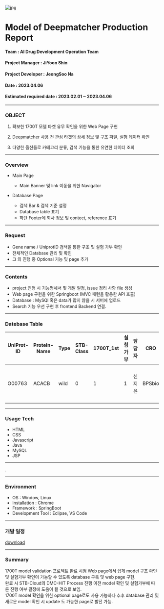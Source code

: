 ![jpg](https://www.syntekabio.com/asset/images/all/main_logo_eng.png)
# **Model of Deepmatcher Production Report**

#### Team : AI Drug Development Operation Team
#### Project Manager : JiYoon Shin
#### Project Developer : JeongSoo Na
#### Date : 2023.04.06
#### Estimated required date : 2023.02.01 ~ 2023.04.06

---

### **OBJECT**

1. 확보한 1700T 모델 타겟 유무 확인을 위한 Web Page 구현

2. Deepmatcher 사용 전 관심 타겟의 상세 정보 및 구조 파일, 실험 데이터 확인

3. 다양한 옵션들로 카테고리 분류, 검색 기능을 통한 유연한 데이터 조회

---

### **Overview**

- Main Page
    - Main Banner 및 link 이동을 위한 Navigator

- Database Page
    - 검색 Bar & 검색 기준 설정
    - Database table 표기
    - 하단 Footer에 회사 정보 및 contect, reference 표기

---

### **Request**
- Gene name / UniprotID 검색을 통한 구조 및 실험 가부 확인
- 전체적인 Database 관리 및 확인
- 그 외 진행 중 Optional 기능 및 page 추가

---

### **Contents**
- project 진행 시 기능명세서 및 개발 일정, issue 정리 사항 file 생성
- Web page 구현을 위한 Springboot (MVC 패턴을 활용한 API 호출)
- Database : MySQl 혹은 data가 많지 않을 시 서버에 업로드
- Search 기능 우선 구현 후 frontend Backend 연결.

---

### **Datebase Table**
|UniProt-ID|Protein-Name|Type|STB-Class|1700T_1st|실험가부|담당자|CRO|CRO target|Family|Subfamily|Class|Assay type|Assay subtype|Function Mode|Detection method|
|-|-|-|-|-|-|-|-|-|-|-|-|-|-|-|-|
|O00763|ACACB|wild|0|1|1|신지윤|BPSbio|ACC2|-|-|metabolic diseases including obesity and diabetes|-|-|inhibition|ADP-Glo™ reagents|

---

### **Usage Tech**
- HTML
- CSS
- Javascript
- Java
- MySQL
- JSP

---

.

---

### **Environment**
- OS : Window, Linux
- Installation : Chrome
- Framework : SpringBoot
- Development Tool : Eclipse, VS Code

---

### **개발 일정**

[download](https://github.com/JeongSooNa/1700T_model_dev/blob/main/progress/1700T_model_dev_%EA%B0%9C%EB%B0%9C%EC%9D%BC%EC%A0%95_jsna_20230125.xlsx?raw=true)

---

### **Summary**
1700T model validation 프로젝트 완료 시점 Web page에서 쉽게 model 구조 확인 및 실험가부 확인이 가능할 수 있도록 database 구축 및 web page 구현.  
완료 시 STB-Cloud의 DMC-HIT Process 진행 이전 model 확인 및 실험가부에 따른 진행 여부 결정에 도움이 될 것으로 보임.  
1700T model 확인을 위한 optional page로도 사용 가능하나 추후 database 관리 및 새로운 model 확인 시 update 도 가능한 page로 발전 가능.


